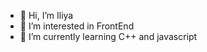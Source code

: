 - 👋 Hi, I’m Iliya
- 👀 I’m interested in FrontEnd
- 🌱 I’m currently learning C++ and javascript

<!---
Theili1/Theili1 is a ✨ special ✨ repository because its `README.md` (this file) appears on your GitHub profile.
You can click the Preview link to take a look at your changes.
--->
